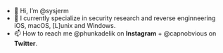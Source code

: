 - 👋 Hi, I’m @sysjerm
- 👀 I currently specialize in security research and reverse enginneering iOS, macOS, [L]unix and Windows.
- 📫 How to reach me @phunkadelik on **Instagram** + @capnobvious on **Twitter**.

<!---
sysjerm/sysjerm is a ✨ special ✨ repository because its `README.md` (this file) appears on your GitHub profile.
You can click the Preview link to take a look at your changes.
--->
